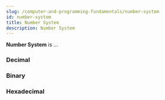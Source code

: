 ```yaml
---
slug: /computer-and-programming-fundamentals/number-system
id: number-system
title: Number System
description: Number System
---
```


**Number System** is ...

### Decimal

### Binary

### Hexadecimal
